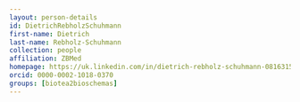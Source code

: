 ```yaml
---
layout: person-details
id: DietrichRebholzSchuhmann
first-name: Dietrich
last-name: Rebholz-Schuhmann
collection: people
affiliation: ZBMed
homepage: https://uk.linkedin.com/in/dietrich-rebholz-schuhmann-0816315
orcid: 0000-0002-1018-0370
groups: [biotea2bioschemas]
---
```

